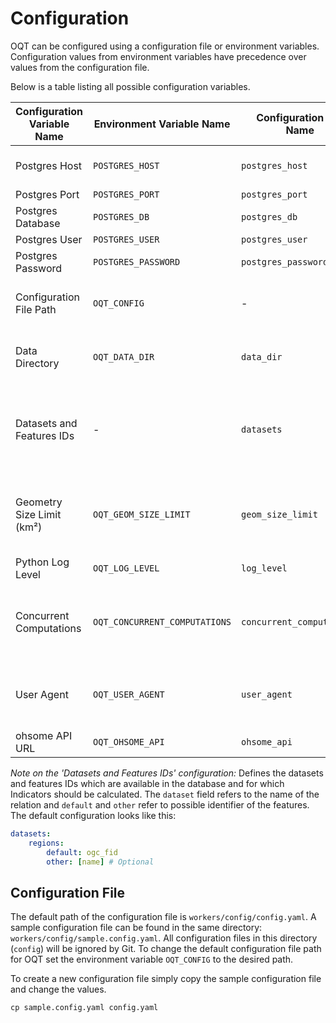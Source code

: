 # Configuration

OQT can be configured using a configuration file or environment variables. Configuration
values from environment variables have precedence over values from the configuration
file.

Below is a table listing all possible configuration variables.

| Configuration Variable Name | Environment Variable Name     | Configuration File Name   | Default Value                                       | Description                                                                  |
| --------------------------- | -------------------------     | -----------------------   | --------------------------------------------------- | ---------------------------------------------------------------------------- |
| Postgres Host               | `POSTGRES_HOST`               | `postgres_host`           | `localhost`                                         | Database connection parameter                                                |
| Postgres Port               | `POSTGRES_PORT`               | `postgres_port`           | `5445`                                              | "                                                                            |
| Postgres Database           | `POSTGRES_DB`                 | `postgres_db`             | `oqt`                                               | "                                                                            |
| Postgres User               | `POSTGRES_USER`               | `postgres_user`           | `oqt`                                               | "                                                                            |
| Postgres Password           | `POSTGRES_PASSWORD`           | `postgres_password`       | `oqt`                                               | "                                                                            |
| Configuration File Path     | `OQT_CONFIG`                  | -                         | `workers/ohsome_quality_analyst/config/config.yaml` | Absolute path to the configuration file                                      |
| Data Directory              | `OQT_DATA_DIR`                | `data_dir`                | `workers/data`                                             | Absolute path to the directory for raster files                              |
| Datasets and Features IDs   | -                             | `datasets`                | `[{"regions": {"default": "ogc_fid"}}]`             | Dataset and Features Ids available in the database (see description below)   |
| Geometry Size Limit (km²)   | `OQT_GEOM_SIZE_LIMIT`         | `geom_size_limit`         | `100`                                               | Area restriction of the input geometry to the OQT API (sqkm)                 |
| Python Log Level            | `OQT_LOG_LEVEL`               | `log_level`               | `INFO`                                              | Python logging level                                                         |
| Concurrent Computations     | `OQT_CONCURRENT_COMPUTATIONS` | `concurrent_computations` | `4`                                                 | Limit number of concurrent Indicator computations for one API request        |
| User Agent                  | `OQT_USER_AGENT`              | `user_agent`              | `ohsome-quality-analyst/{version}`                  | User-Agent header for requests tot the ohsome API                            |
| ohsome API URL              | `OQT_OHSOME_API`              | `ohsome_api`              | `https://api.ohsome.org/v1/`                        | ohsome API URL                                                               |

_Note on the 'Datasets and Features IDs' configuration:_ Defines the datasets and
features IDs which are available in the database and for which Indicators should be
calculated. The `dataset` field refers to the name of the relation and `default` and
`other` refer to possible identifier of the features. The default configuration looks
like this:

```yaml
datasets:
    regions:
        default: ogc_fid
        other: [name] # Optional
```

## Configuration File

The default path of the configuration file is `workers/config/config.yaml`.
A sample configuration file can be found in the same directory: `workers/config/sample.config.yaml`.
All configuration files in this directory (`config`) will be ignored by Git. To change the default configuration file path for OQT set the environment variable `OQT_CONFIG` to the desired path.

To create a new configuration file simply copy the sample configuration file and change the values.

```
cp sample.config.yaml config.yaml
```
